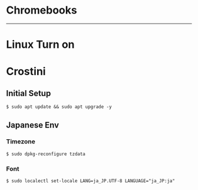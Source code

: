 # Chromebooks
---
# Linux Turn on

# Crostini
## Initial Setup
```
$ sudo apt update && sudo apt upgrade -y
```
## Japanese Env
### Timezone
```
$ sudo dpkg-reconfigure tzdata
```

### Font
```
$ sudo localectl set-locale LANG=ja_JP.UTF-8 LANGUAGE="ja_JP:ja"
```

